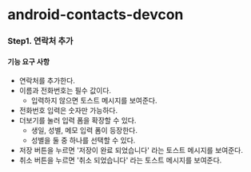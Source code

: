 # android-contacts-devcon

### Step1. 연락처 추가

#### 기능 요구 사항
- 연락처를 추가한다.
- 이름과 전화번호는 필수 값이다.
    - 입력하지 않으면 토스트 메시지를 보여준다.
- 전화번호 입력은 숫자만 가능하다.
- 더보기를 눌러 입력 폼을 확장할 수 있다.
    - 생일, 성별, 메모 입력 폼이 등장한다.
    - 성별을 둘 중 하나를 선택할 수 있다.
- 저장 버튼을 누르면 '저장이 완료 되었습니다' 라는 토스트 메시지를 보여준다.
- 취소 버튼을 누르면 '취소 되었습니다' 라는 토스트 메시지를 보여준다.
